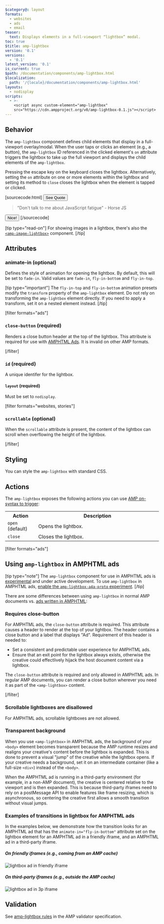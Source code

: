 ```yaml
---
$category@: layout
formats:
  - websites
  - ads
  - email
teaser:
  text: Displays elements in a full-viewport “lightbox” modal.
toc: true
$title: amp-lightbox
version: '0.1'
versions:
  - '0.1'
latest_version: '0.1'
is_current: true
$path: /documentation/components/amp-lightbox.html
$localization:
  path: '/{locale}/documentation/components/amp-lightbox.html'
layouts:
  - nodisplay
scripts:
  - >-
    <script async custom-element="amp-lightbox"
    src="https://cdn.ampproject.org/v0/amp-lightbox-0.1.js"></script>
---
```



<!---
Copyright 2015 The AMP HTML Authors. All Rights Reserved.

Licensed under the Apache License, Version 2.0 (the "License");
you may not use this file except in compliance with the License.
You may obtain a copy of the License at

      http://www.apache.org/licenses/LICENSE-2.0

Unless required by applicable law or agreed to in writing, software
distributed under the License is distributed on an "AS-IS" BASIS,
WITHOUT WARRANTIES OR CONDITIONS OF ANY KIND, either express or implied.
See the License for the specific language governing permissions and
limitations under the License.
-->



## Behavior

The `amp-lightbox` component defines child elements that display in a full-viewport overlay/modal. When the user taps or clicks an element (e.g., a button), the `amp-lightbox` ID referenced in the clicked element's `on` attribute triggers the lightbox to take up the full viewport and displays the child elements of the `amp-lightbox`.

Pressing the escape key on the keyboard closes the lightbox. Alternatively, setting the `on` attribute on one or more elements within the lightbox and setting its method to `close` closes the lightbox when the element is tapped or clicked.

[sourcecode:html]
<button on="tap:quote-lb">See Quote</button>
<amp-lightbox id="quote-lb" layout="nodisplay">
  <blockquote>
    "Don't talk to me about JavaScript fatigue" - Horse JS
  </blockquote>
  <button on="tap:quote-lb.close">Nice!</button>
</amp-lightbox>
[/sourcecode]

[tip type="read-on"]
For showing images in a lightbox, there's also the [`<amp-image-lightbox>`](https://amp.dev/documentation/components/amp-image-lightbox) component.
[/tip]

## Attributes

### animate-in (optional)

Defines the style of animation for opening the lightbox. By default, this will
be set to `fade-in`. Valid values are `fade-in`, `fly-in-bottom` and `fly-in-top`.

[tip type="important"]
The `fly-in-top` and `fly-in-bottom` animation presets modify the `transform` property of the
`amp-lightbox` element. Do not rely on transforming the `amp-lightbox` element
directly. If you need to apply a transform, set it on a nested element instead.
[/tip]

[filter formats="ads"]

### `close-button` (required)

Renders a close button header at the top of the lightbox. This attribute is
required for use with [AMPHTML Ads](#a4a). It is invalid on other AMP formats.

[/filter]<!-- formats="ads" -->

### `id` (required)

A unique identifer for the lightbox.

#### `layout` (required)

Must be set to `nodisplay`.

[filter formats="websites, stories"]

### `scrollable` (optional)

When the `scrollable` attribute is present, the content of the lightbox can scroll when overflowing the height of the lightbox.

[/filter]<!-- formats="websites, stories" -->

## Styling

You can style the `amp-lightbox` with standard CSS.

## Actions

The `amp-lightbox` exposes the following actions you can use [AMP on-syntax to trigger](https://amp.dev/documentation/guides-and-tutorials/learn/amp-actions-and-events):

<table>
  <tr>
    <th width="20%">Action</th>
    <th>Description</th>
  </tr>
  <tr>
    <td><code>open</code> (default)</td>
    <td>Opens the lightbox.</td>
  </tr>
  <tr>
    <td><code>close</code></td>
    <td>Closes the lightbox.</td>
  </tr>
</table>

[filter formats="ads"]

## <a id="a4a"></a> Using `amp-lightbox` in AMPHTML ads

[tip type="note"]
The `amp-lightbox` component for use in AMPHTML ads is [experimental](https://amp.dev/documentation/guides-and-tutorials/learn/experimental) and under active development. To use `amp-lightbox` in AMPHTML ads, [enable the `amp-lightbox-a4a-proto` experiment](http://cdn.ampproject.org/experiments.html).
[/tip]

There are some differences between using `amp-lightbox` in normal AMP documents vs. [ads written in AMPHTML](https://github.com/ampproject/amphtml/blob/master/extensions/amp-lightbox/../amp-a4a/amp-a4a-format.md):

### Requires close-button

For AMPHTML ads, the `close-button` attribute is required. This attribute causes a header to render at the top of your lightbox. The header contains a close button and a label that displays "Ad". Requirement of this header is needed to:

- Set a consistent and predictable user experience for AMPHTML ads.
- Ensure that an exit point for the lightbox always exists, otherwise the creative could effectlively hijack the host document content via a lightbox.

The `close-button` attribute is required and only allowed in AMPHTML ads. In regular AMP documents, you can render a close button wherever you need it as part of the `<amp-lightbox>` content.

[/filter]<!-- formats="ads" -->

### Scrollable lightboxes are disallowed

For AMPHTML ads, scrollable lightboxes are not allowed.

### Transparent background

When you use `<amp-lightbox>` in AMPHTML ads, the background of your `<body>` element becomes transparent because the AMP runtime resizes and realigns your creative's content before the lightbox is expanded. This is done to prevent a visual "jump" of the creative while the lightbox opens. If your creative needs a background, set it on an intermediate container (like a full-size `<div>`) instead of the `<body>`.

When the AMPHTML ad is running in a third-party environment (for example, in a non-AMP document), the creative is centered relative to the viewport and is then expanded. This is because third-party iframes need to rely on a postMessage API to enable features like frame resizing, which is asynchronous, so centering the creative first allows a smooth transition without visual jumps.

### Examples of transitions in lightbox for AMPHTML ads

In the examples below, we demonstrate how the transition looks for an AMPHTML ad that has the `animate-in="fly-in-bottom"` attribute set on the lightbox element for an AMPHTML ad in a friendly iframe, and an AMPHTML ad in a third-party iframe.

##### On friendly iframes (e.g., coming from an AMP cache)

<amp-img alt="lightbox ad in friendly iframe"
    layout="fixed"
    width="360" height="480"
    src="https://github.com/ampproject/amphtml/raw/master/spec/img/lightbox-ad-fie.gif" >
<noscript>
<img alt="lightbox ad in friendly iframe" src="../../spec/img/lightbox-ad-fie.gif" />
</noscript>
</amp-img>

##### On third-party iframes (e.g., outside the AMP cache)

<amp-img alt="lightbox ad in 3p iframe"
    layout="fixed"
    width="360" height="480"
    src="https://github.com/ampproject/amphtml/raw/master/spec/img/lightbox-ad-3p.gif" >
<noscript>
<img alt="lightbox ad in 3p iframe" src="../../spec/img/lightbox-ad-3p.gif" />
</noscript>
</amp-img>

## Validation

See [amp-lightbox rules](https://github.com/ampproject/amphtml/blob/master/extensions/amp-lightbox/validator-amp-lightbox.protoascii) in the AMP validator specification.